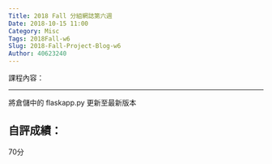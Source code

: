 ```yaml
---
Title: 2018 Fall 分組網誌第六週
Date: 2018-10-15 11:00
Category: Misc
Tags: 2018Fall-w6
Slug: 2018-Fall-Project-Blog-w6
Author: 40623240
---
```




<!-- PELICAN_END_SUMMARY -->

課程內容：


----
將倉儲中的 flaskapp.py 更新至最新版本

自評成績：
----
70分


